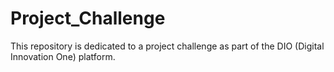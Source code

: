 # Project_Challenge
This repository is dedicated to a project challenge as part of the DIO (Digital Innovation One) platform.
